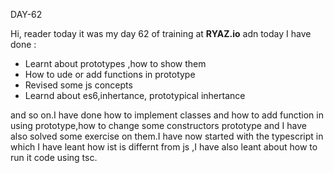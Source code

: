 DAY-62


Hi, reader today it was my day 62 of training at **RYAZ.io** adn today I have done :


* Learnt about prototypes ,how to show them
* How to ude or add functions in prototype
* Revised some js concepts
* Learnd about es6,inhertance, prototypical inhertance

and so on.I have done how to implement classes and how to add function in using prototype,how to change some constructors prototype and I have also solved some exercise on them.I have now  started with the typescript in which I have leant how ist is differnt from js ,I have also leant about how to run it code using tsc.